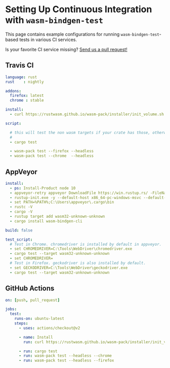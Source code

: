 # Setting Up Continuous Integration with `wasm-bindgen-test`

This page contains example configurations for running `wasm-bindgen-test`-based
tests in various CI services.

Is your favorite CI service missing? [Send us a pull
request!](https://github.com/rustwasm/wasm-bindgen)

## Travis CI

```yaml
language: rust
rust    : nightly

addons:
  firefox: latest
  chrome : stable

install:
  - curl https://rustwasm.github.io/wasm-pack/installer/init_volume.sh -sSf | sh

script:

  # this will test the non wasm targets if your crate has those, otherwise remove this line.
  #
  - cargo test

  - wasm-pack test --firefox --headless
  - wasm-pack test --chrome  --headless
```

## AppVeyor

```yaml
install:
  - ps: Install-Product node 10
  - appveyor-retry appveyor DownloadFile https://win.rustup.rs/ -FileName rustup-init.exe
  - rustup-init.exe -y --default-host x86_64-pc-windows-msvc --default-toolchain nightly
  - set PATH=%PATH%;C:\Users\appveyor\.cargo\bin
  - rustc -V
  - cargo -V
  - rustup target add wasm32-unknown-unknown
  - cargo install wasm-bindgen-cli

build: false

test_script:
  # Test in Chrome. chromedriver is installed by default in appveyor.
  - set CHROMEDRIVER=C:\Tools\WebDriver\chromedriver.exe
  - cargo test --target wasm32-unknown-unknown
  - set CHROMEDRIVER=
  # Test in Firefox. geckodriver is also installed by default.
  - set GECKODRIVER=C:\Tools\WebDriver\geckodriver.exe
  - cargo test --target wasm32-unknown-unknown
```

## GitHub Actions

```yaml
on: [push, pull_request]

jobs:
  test:
    runs-on: ubuntu-latest
    steps:
      - uses: actions/checkout@v2

      - name: Install
        run: curl https://rustwasm.github.io/wasm-pack/installer/init_volume.sh -sSf | sh

      - run: cargo test
      - run: wasm-pack test --headless --chrome
      - run: wasm-pack test --headless --firefox
```
